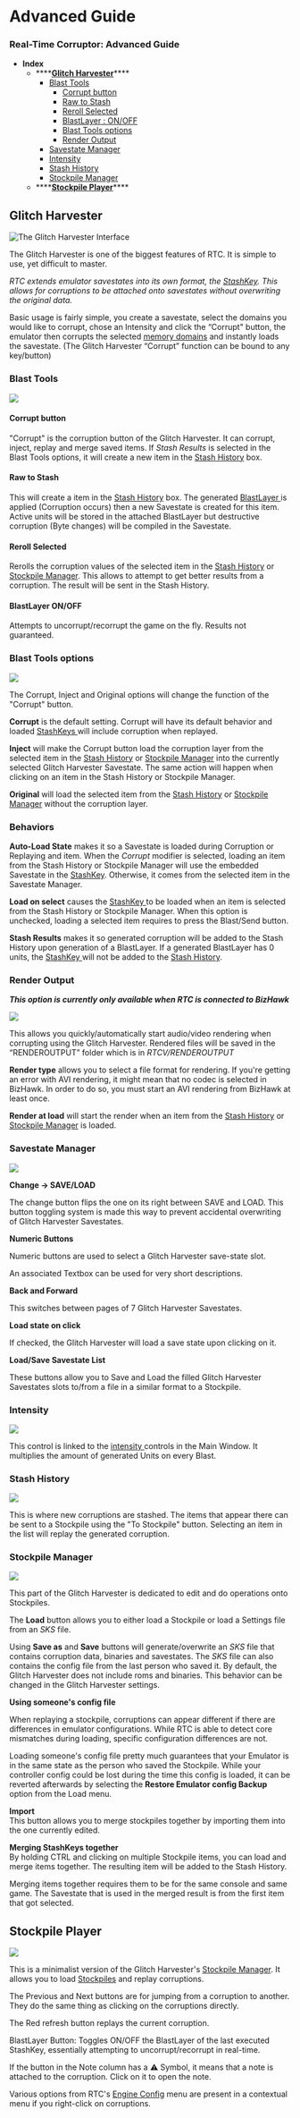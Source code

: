 # Advanced Guide

### Real-Time Corruptor: Advanced Guide

* **Index**
  * \*\*\*\*[**Glitch Harvester**](advanced.md#glitch-harvester)\*\*\*\*
    * [Blast Tools](advanced.md#blast-tools)
      * [Corrupt button](advanced.md#corrupt-button)
      * [Raw to Stash](advanced.md#raw-to-stash)
      * [Reroll Selected](advanced.md#reroll-selected)
      * [BlastLayer : ON/OFF](advanced.md#blastlayer-on-off)
      * [Blast Tools options](advanced.md#blast-tools-options)
      * [Render Output](advanced.md#render-output)
    * [Savestate Manager](advanced.md#savestate-manager)
    * [Intensity](advanced.md#intensity)
    * [Stash History](advanced.md#stash-history)
    * [Stockpile Manager](advanced.md#savestate-manager)
  * \*\*\*\*[**Stockpile Player**](advanced.md#stockpile-player)\*\*\*\*

## Glitch Harvester

![The Glitch Harvester Interface](../../.gitbook/assets/image%20%2819%29.png)

The Glitch Harvester is one of the biggest features of RTC. It is simple to use, yet difficult to master.

_RTC extends emulator savestates into its own format, the_ [_StashKey_](basic.md#stashkey)_. This allows for corruptions to be attached onto savestates without overwriting the original data._

Basic usage is fairly simple, you create a savestate, select the domains you would like to corrupt, chose an Intensity and click the “Corrupt" button, the emulator then corrupts the selected [memory domains](basic.md#memory-domain) and instantly loads the savestate. \(The Glitch Harvester “Corrupt” function can be bound to any key/button\)

### Blast Tools

![](../../.gitbook/assets/image%20%2812%29.png)

#### Corrupt button

"Corrupt" is the corruption button of the Glitch Harvester. It can corrupt, inject, replay and merge saved items. If _Stash Results_ is selected in the Blast Tools options, it will create a new item in the [Stash History](advanced.md#stash-history) box.

#### Raw to Stash

This will create a item in the [Stash History](advanced.md#stash-history) box. The generated [BlastLayer ](basic.md#blastlayer)is applied \(Corruption occurs\) then a new Savestate is created for this item. Active units will be stored in the attached BlastLayer but destructive corruption \(Byte changes\) will be compiled in the Savestate.

#### Reroll Selected

Rerolls the corruption values of the selected item in the [Stash History](advanced.md#stash-history) or [Stockpile Manager](advanced.md#stockpile-manager). This allows to attempt to get better results from a corruption. The result will be sent in the Stash History.

#### BlastLayer ON/OFF

Attempts to uncorrupt/recorrupt the game on the fly. Results not guaranteed.

### Blast Tools options

![](../../.gitbook/assets/image%20%281%29.png)

The Corrupt, Inject and Original options will change the function of the "Corrupt" button.

**Corrupt** is the default setting. Corrupt will have its default behavior and loaded [StashKeys ](basic.md#stashkey)will include corruption when replayed.

**Inject** will make the Corrupt button load the corruption layer from the selected item in the [Stash History](advanced.md#stash-history) or [Stockpile Manager](advanced.md#savestate-manager) into the currently selected Glitch Harvester Savestate. The same action will happen when clicking on an item in the Stash History or Stockpile Manager.

**Original** will load the selected item from the [Stash History](advanced.md#stash-history) or [Stockpile Manager](advanced.md#stockpile-manager) without the corruption layer.

### Behaviors

**Auto-Load State** makes it so a Savestate is loaded during Corruption or Replaying and item. When the _Corrupt_ modifier is selected, loading an item from the Stash History or Stockpile Manager will use the embedded Savestate in the [StashKey](basic.md#stashkey). Otherwise, it comes from the selected item in the Savestate Manager.

**Load on select** causes the [StashKey ](basic.md#stashkey)to be loaded when an item is selected from the Stash History or Stockpile Manager. When this option is unchecked, loading a selected item requires to press the Blast/Send button.

**Stash Results** makes it so generated corruption will be added to the Stash History upon generation of a BlastLayer. If a generated BlastLayer has 0 units, the [StashKey ](basic.md#stashkey)will not be added to the [Stash History](advanced.md#stash-history).

### Render Output

_**This option is currently only available when RTC is connected to BizHawk**_

![](../../.gitbook/assets/image%20%286%29.png)

This allows you quickly/automatically start audio/video rendering when corrupting using the Glitch Harvester. Rendered files will be saved in the “RENDEROUTPUT” folder which is in _RTCV/RENDEROUTPUT_

**Render type** allows you to select a file format for rendering. If you're getting an error with AVI rendering, it might mean that no codec is selected in BizHawk. In order to do so, you must start an AVI rendering from BizHawk at least once.

**Render at load** will start the render when an item from the [Stash History](advanced.md#stash-history) or [Stockpile Manager](advanced.md#stockpile-manager) is loaded.

### Savestate Manager

![](../../.gitbook/assets/190704183858%20%286%29.gif)

**Change -&gt; SAVE/LOAD**

The change button flips the one on its right between SAVE and LOAD. This button toggling system is made this way to prevent accidental overwriting of Glitch Harvester Savestates.

**Numeric Buttons**

Numeric buttons are used to select a Glitch Harvester save-state slot.

An associated Textbox can be used for very short descriptions.

**Back and Forward**

This switches between pages of 7 Glitch Harvester Savestates.

**Load state on click**

If checked, the Glitch Harvester will load a save state upon clicking on it.

**Load/Save Savestate List**

These buttons allow you to Save and Load the filled Glitch Harvester Savestates slots to/from a file in a similar format to a Stockpile.

### Intensity

![](../../.gitbook/assets/image%20%2818%29.png)

This control is linked to the [intensity ](basic.md#intensity)controls in the Main Window. It multiplies the amount of generated Units on every Blast.

### Stash History

![](../../.gitbook/assets/190704190157.gif)

This is where new corruptions are stashed. The items that appear there can be sent to a Stockpile using the "To Stockpile" button. Selecting an item in the list will replay the generated corruption.

### Stockpile Manager

![](../../.gitbook/assets/image%20%2821%29.png)

This part of the Glitch Harvester is dedicated to edit and do operations onto Stockpiles.

The **Load** button allows you to either load a Stockpile or load a Settings file from an _SKS_ file.

Using **Save as** and **Save** buttons will generate/overwrite an _SKS_ file that contains corruption data, binaries and savestates. The _SKS_ file can also contains the config file from the last person who saved it. By default, the Glitch Harvester does not include roms and binaries. This behavior can be changed in the Glitch Harvester settings.

**Using someone's config file**

When replaying a stockpile, corruptions can appear different if there are differences in emulator configurations. While RTC is able to detect core mismatches during loading, specific configuration differences are not.

Loading someone's config file pretty much guarantees that your Emulator is in the same state as the person who saved the Stockpile. While your controller config could be lost during the time this config is loaded, it can be reverted afterwards by selecting the **Restore Emulator config Backup** option from the Load menu.

**Import**  
This button allows you to merge stockpiles together by importing them into the one currently edited.

**Merging StashKeys together**  
By holding CTRL and clicking on multiple Stockpile items, you can load and merge items together. The resulting item will be added to the Stash History.

Merging items together requires them to be for the same console and same game. The Savestate that is used in the merged result is from the first item that got selected.

## Stockpile Player

![](../../.gitbook/assets/image%20%2845%29.png)

This is a minimalist version of the Glitch Harvester's [Stockpile Manager](advanced.md#stockpile-manager). It allows you to load [Stockpiles](basic.md#stockpile) and replay corruptions.

The Previous and Next buttons are for jumping from a corruption to another. They do the same thing as clicking on the corruptions directly.

The Red refresh button replays the current corruption.

BlastLayer Button: Toggles ON/OFF the BlastLayer of the last executed StashKey, essentially attempting to uncorrupt/recorrupt in real-time.

If the button in the Note column has a ⚠ Symbol, it means that a note is attached to the corruption. Click on it to open the note.

Various options from RTC's [Engine Config](basic.md#corruption-engines) menu are present in a contextual menu if you right-click on corruptions.



